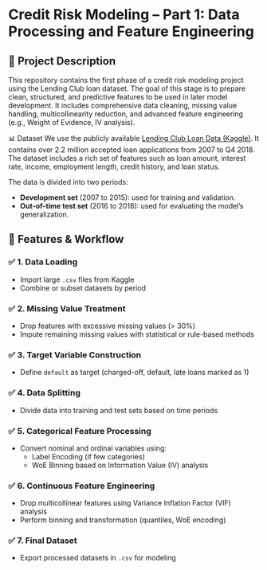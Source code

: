 # Credit Risk Modeling – Part 1: Data Processing and Feature Engineering

## 📌 Project Description

This repository contains the first phase of a credit risk modeling project using the Lending Club loan dataset. The goal of this stage is to prepare clean, structured, and predictive features to be used in later model development. It includes comprehensive data cleaning, missing value handling, multicollinearity reduction, and advanced feature engineering (e.g., Weight of Evidence, IV analysis).

📊 Dataset
We use the publicly available [Lending Club Loan Data (Kaggle)](https://www.kaggle.com/datasets/wendykan/lending-club-loan-data). It contains over 2.2 million accepted loan applications from 2007 to Q4 2018. The dataset includes a rich set of features such as loan amount, interest rate, income, employment length, credit history, and loan status.

The data is divided into two periods:

- **Development set** (2007 to 2015): used for training and validation.
- **Out-of-time test set** (2016 to 2018): used for evaluating the model’s generalization.

## 🧰 Features & Workflow

### ✅ 1. Data Loading
- Import large `.csv` files from Kaggle
- Combine or subset datasets by period

### ✅ 2. Missing Value Treatment
- Drop features with excessive missing values (> 30%)
- Impute remaining missing values with statistical or rule-based methods

### ✅ 3. Target Variable Construction
- Define `default` as target (charged-off, default, late loans marked as 1)

### ✅ 4. Data Splitting
- Divide data into training and test sets based on time periods

### ✅ 5. Categorical Feature Processing
- Convert nominal and ordinal variables using:
  - Label Encoding (if few categories)
  - WoE Binning based on Information Value (IV) analysis

### ✅ 6. Continuous Feature Engineering
- Drop multicollinear features using Variance Inflation Factor (VIF) analysis
- Perform binning and transformation (quantiles, WoE encoding)

### ✅ 7. Final Dataset
- Export processed datasets in `.csv` for modeling
